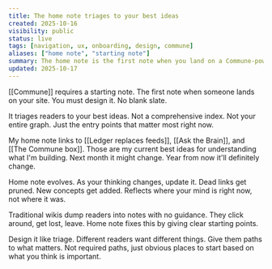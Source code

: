 ```yaml
---
title: The home note triages to your best ideas
created: 2025-10-16
visibility: public
status: live
tags: [navigation, ux, onboarding, design, commune]
aliases: ["home note", "starting note"]
summary: The home note is the first note when you land on a Commune-powered site. Everyone needs to design their starting note. It triages readers to your best ideas.
updated: 2025-10-17
---
```


[[Commune]] requires a starting note. The first note when someone lands on your site. You must design it. No blank slate.

It triages readers to your best ideas. Not a comprehensive index. Not your entire graph. Just the entry points that matter most right now.

My home note links to [[Ledger replaces feeds]], [[Ask the Brain]], and [[The Commune box]]. Those are my current best ideas for understanding what I'm building. Next month it might change. Year from now it'll definitely change.

Home note evolves. As your thinking changes, update it. Dead links get pruned. New concepts get added. Reflects where your mind is right now, not where it was.

Traditional wikis dump readers into notes with no guidance. They click around, get lost, leave. Home note fixes this by giving clear starting points.

Design it like triage. Different readers want different things. Give them paths to what matters. Not required paths, just obvious places to start based on what you think is important.
